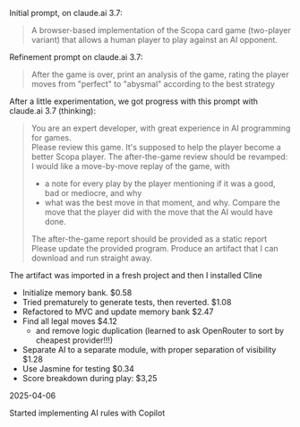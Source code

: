 
Initial prompt, on claude.ai 3.7:

>    A browser-based implementation of the Scopa card game (two-player variant) that allows a human player to play against an AI opponent.
  
Refinement prompt on claude.ai 3.7: 

>    After the game is over, print an analysis of the game, rating the player moves from "perfect" 
>    to "abysmal" according to the best strategy

After a little experimentation, we got progress with this prompt with claude.ai 3.7 (thinking):

> You are an expert developer, with great experience in AI programming for games.  
> Please review this game. It's supposed to help the player become a better Scopa player. 
> The after-the-game review should be revamped:     I would like a move-by-move replay of the game, with
> 
> * a note for every play by the player mentioning if it was a good, bad or mediocre, and why
> * what was the best move in that moment, and why.  Compare the move that the player did with the move that the AI would have done.
> 
> The after-the-game report should be provided as a static report
> Please update the provided program.  Produce an artifact that I can download and run straight away.

The artifact was imported in a fresh project and then I installed Cline

- Initialize memory bank. $0.58
- Tried prematurely to generate tests, then reverted. $1.08
- Refactored to MVC and update memory bank $2.47
- Find all legal moves $4.12
  - and remove logic duplication
(learned to ask OpenRouter to sort by cheapest provider!!!)
- Separate AI to a separate module, with proper separation of visibility $1.28
- Use Jasmine for testing $0.34
- Score breakdown during play: $3,25

2025-04-06

Started implementing AI rules with Copilot